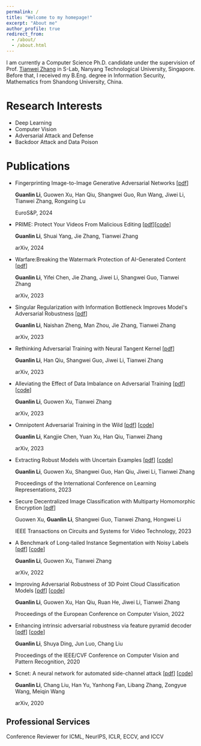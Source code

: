 ```yaml
---
permalink: /
title: "Welcome to my homepage!"
excerpt: "About me"
author_profile: true
redirect_from: 
  - /about/
  - /about.html
---
```


I am currently a Computer Science Ph.D. candidate under the supervision of Prof. [Tianwei Zhang](https://personal.ntu.edu.sg/tianwei.zhang/index.html) in S-Lab, Nanyang Technological University, Singapore. Before that, I received my B.Eng. degree in Information Security, Mathematics from Shandong University, China.


Research Interests
======

* Deep Learning
* Computer Vision
* Adversarial Attack and Defense
* Backdoor Attack and Data Poison

Publications
======

* Fingerprinting Image-to-Image Generative Adversarial Networks [[pdf](https://arxiv.org/abs/2106.11760)]

  **Guanlin Li**,  Guowen Xu, Han Qiu, Shangwei Guo, Run Wang, Jiwei Li, Tianwei Zhang, Rongxing Lu
  
  EuroS&P, 2024


* PRIME: Protect Your Videos From Malicious Editing
 [[pdf](https://arxiv.org/abs/2402.01239)][[code](https://github.com/GuanlinLee/prime)]

  **Guanlin Li**, Shuai Yang, Jie Zhang, Tianwei Zhang
  
  arXiv, 2024

* Warfare:Breaking the Watermark Protection of AI-Generated Content
 [[pdf](https://arxiv.org/abs/2310.07726)]

  **Guanlin Li**, Yifei Chen, Jie Zhang, Jiwei Li, Shangwei Guo, Tianwei Zhang
  
  arXiv, 2023


* Singular Regularization with Information Bottleneck Improves Model's Adversarial Robustness
 [[pdf](https://arxiv.org/abs/2312.02237)]

  **Guanlin Li**, Naishan Zheng, Man Zhou, Jie Zhang, Tianwei Zhang
  
  arXiv, 2023



* Rethinking Adversarial Training with Neural Tangent Kernel
 [[pdf](https://arxiv.org/abs/2312.02236)]

  **Guanlin Li**, Han Qiu, Shangwei Guo, Jiwei Li, Tianwei Zhang
  
  arXiv, 2023




* Alleviating the Effect of Data Imbalance on Adversarial Training [[pdf](https://arxiv.org/abs/2307.10205)] [[code](https://github.com/GuanlinLee/REAT)]

  **Guanlin Li**, Guowen Xu, Tianwei Zhang
  
  arXiv, 2023



* Omnipotent Adversarial Training in the Wild [[pdf](https://arxiv.org/abs/2307.08596)] [[code](https://github.com/guanlinlee/oat)]

  **Guanlin Li**, Kangjie Chen, Yuan Xu, Han Qiu, Tianwei Zhang
  
  arXiv, 2023



* Extracting Robust Models with Uncertain Examples [[pdf](https://openreview.net/forum?id=cMAjKYftNwx)] [[code](https://github.com/GuanlinLee/BEST)]

  **Guanlin Li**, Guowen Xu, Shangwei Guo, Han Qiu, Jiwei Li, Tianwei Zhang
  
  Proceedings of the International Conference on Learning Representations, 2023



* Secure Decentralized Image Classification with Multiparty Homomorphic Encryption [[pdf](https://ieeexplore.ieee.org/abstract/document/10006830)]

  Guowen Xu, **Guanlin Li**, Shangwei Guo, Tianwei Zhang, Hongwei Li
  
  IEEE Transactions on Circuits and Systems for Video Technology, 2023




* A Benchmark of Long-tailed Instance Segmentation with Noisy Labels [[pdf](https://arxiv.org/abs/2211.13435)] [[code](https://github.com/GuanlinLee/Noisy-LVIS)]

  **Guanlin Li**, Guowen Xu, Tianwei Zhang
  
  arXiv, 2022



* Improving Adversarial Robustness of 3D Point Cloud Classification Models [[pdf](https://link.springer.com/chapter/10.1007/978-3-031-19772-7_39)] [[code](https://github.com/GuanlinLee/CCNAMS)]

  **Guanlin Li**, Guowen Xu, Han Qiu, Ruan He, Jiwei Li, Tianwei Zhang
  
  Proceedings of the European Conference on Computer Vision, 2022




* Enhancing intrinsic adversarial robustness via feature pyramid decoder [[pdf](https://openaccess.thecvf.com/content_CVPR_2020/html/Li_Enhancing_Intrinsic_Adversarial_Robustness_via_Feature_Pyramid_Decoder_CVPR_2020_paper.html)] [[code](https://github.com/GuanlinLee/FPD-for-Adversarial-Robustness)]

  **Guanlin Li**, Shuya Ding, Jun Luo, Chang Liu
  
  Proceedings of the IEEE/CVF Conference on Computer Vision and Pattern Recognition, 2020



* Scnet: A neural network for automated side-channel attack [[pdf](https://arxiv.org/abs/2008.00476)] [[code](https://github.com/GuanlinLee/SCNet)]

  **Guanlin Li**, Chang Liu, Han Yu, Yanhong Fan, Libang Zhang, Zongyue Wang, Meiqin Wang
  
  arXiv, 2020



Professional Services
------

Conference Reviewer for ICML, NeurIPS, ICLR, ECCV, and ICCV